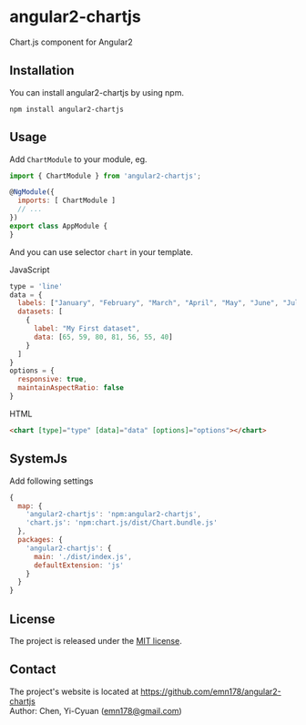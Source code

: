 # angular2-chartjs
Chart.js component for Angular2

## Installation
You can install angular2-chartjs by using npm.
```
npm install angular2-chartjs
```

## Usage
Add `ChartModule` to your module, eg.
```JavaScript
import { ChartModule } from 'angular2-chartjs';

@NgModule({
  imports: [ ChartModule ]
  // ...
})
export class AppModule {
}
```
And you can use selector `chart` in your template.

JavaScript
```JavaScript
type = 'line'
data = {
  labels: ["January", "February", "March", "April", "May", "June", "July"],
  datasets: [
    {
      label: "My First dataset",
      data: [65, 59, 80, 81, 56, 55, 40]
    }
  ]
}
options = {
  responsive: true,
  maintainAspectRatio: false
}
```
HTML
```HTML
<chart [type]="type" [data]="data" [options]="options"></chart>
```

## SystemJs
Add following settings
```JavaScript
{
  map: {
    'angular2-chartjs': 'npm:angular2-chartjs',
    'chart.js': 'npm:chart.js/dist/Chart.bundle.js'
  },
  packages: {
    'angular2-chartjs': {
      main: './dist/index.js',
      defaultExtension: 'js'
    }
  }
}
```

## License
The project is released under the [MIT license](http://www.opensource.org/licenses/MIT).

## Contact
The project's website is located at https://github.com/emn178/angular2-chartjs  
Author: Chen, Yi-Cyuan (emn178@gmail.com)
